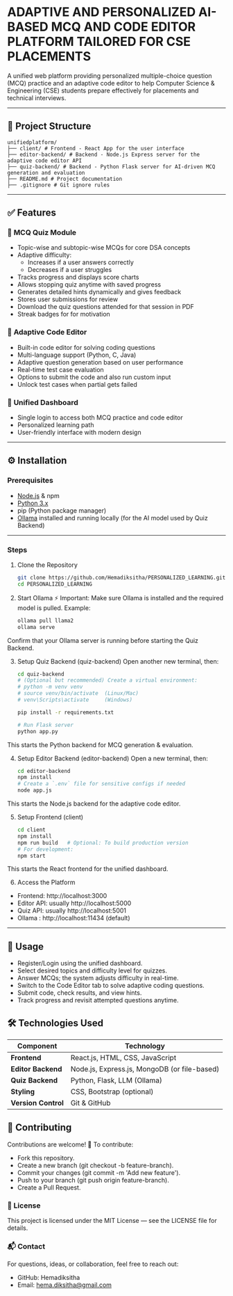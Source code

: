 # ADAPTIVE AND PERSONALIZED AI-BASED MCQ AND CODE EDITOR PLATFORM TAILORED FOR CSE PLACEMENTS

A unified web platform providing personalized multiple-choice question (MCQ) practice and an adaptive code editor to help Computer Science & Engineering (CSE) students prepare effectively for placements and technical interviews.

---

## 📁 Project Structure

    unifiedplatform/
    ├── client/ # Frontend - React App for the user interface
    ├── editor-backend/ # Backend - Node.js Express server for the adaptive code editor API
    ├── quiz-backend/ # Backend - Python Flask server for AI-driven MCQ generation and evaluation
    ├── README.md # Project documentation
    ├── .gitignore # Git ignore rules


---

## ✅ Features

### 📌 **MCQ Quiz Module**
- Topic-wise and subtopic-wise MCQs for core DSA concepts
- Adaptive difficulty:
  - Increases if a user answers correctly
  - Decreases if a user struggles
- Tracks progress and displays score charts
- Allows stopping quiz anytime with saved progress
- Generates detailed hints dynamically and gives feedback
- Stores user submissions for review
- Download the quiz questions attended for that session in PDF
- Streak badges for for motivation

### 📌 **Adaptive Code Editor**
- Built-in code editor for solving coding questions
- Multi-language support (Python, C, Java)
- Adaptive question generation based on user performance
- Real-time test case evaluation
- Options to submit the code and also run custom input
- Unlock test cases when partial gets failed

### 📌 **Unified Dashboard**
- Single login to access both MCQ practice and code editor
- Personalized learning path
- User-friendly interface with modern design

---

## ⚙️ Installation 

### Prerequisites

- [Node.js](https://nodejs.org/) & npm
- [Python 3.x](https://www.python.org/)
- pip (Python package manager)
- [Ollama](https://ollama.com/) installed and running locally (for the AI model used by Quiz Backend)

---

### Steps

1. Clone the Repository
    ```bash
    git clone https://github.com/Hemadiksitha/PERSONALIZED_LEARNING.git
    cd PERSONALIZED_LEARNING

2. Start Ollama
    ⚡ Important:
    Make sure Ollama is installed and the required model is pulled.
    Example:

    ```bash
    ollama pull llama2
    ollama serve
Confirm that your Ollama server is running before starting the Quiz Backend.

3. Setup Quiz Backend (quiz-backend)
    Open another new terminal, then:

    ```bash
    cd quiz-backend
    # (Optional but recommended) Create a virtual environment:
    # python -m venv venv
    # source venv/bin/activate  (Linux/Mac)
    # venv\Scripts\activate     (Windows)

    pip install -r requirements.txt

    # Run Flask server
    python app.py

This starts the Python backend for MCQ generation & evaluation.

4. Setup Editor Backend (editor-backend)
    Open a new terminal, then:

    ```bash
    cd editor-backend
    npm install
    # Create a `.env` file for sensitive configs if needed
    node app.js

This starts the Node.js backend for the adaptive code editor.

5. Setup Frontend (client)
    ```bash
    cd client
    npm install
    npm run build   # Optional: To build production version
    # For development:
    npm start
This starts the React frontend for the unified dashboard.

6. Access the Platform
- Frontend: http://localhost:3000
- Editor API: usually http://localhost:5000
- Quiz API: usually http://localhost:5001
- Ollama : http://localhost:11434 (default)

---

## 🚀 Usage
- Register/Login using the unified dashboard.
- Select desired topics and difficulty level for quizzes.
- Answer MCQs; the system adjusts difficulty in real-time.
- Switch to the Code Editor tab to solve adaptive coding questions.
- Submit code, check results, and view hints.
- Track progress and revisit attempted questions anytime.

## 🛠️ Technologies Used

| Component           | Technology                                         |
| ------------------- | -------------------------------------------------- |
| **Frontend**        | React.js, HTML, CSS, JavaScript                    |
| **Editor Backend**  | Node.js, Express.js, MongoDB (or file-based)       |
| **Quiz Backend**    | Python, Flask, LLM (Ollama)                        |
| **Styling**         | CSS, Bootstrap (optional)                          |
| **Version Control** | Git & GitHub                                       |

## 🤝 Contributing
Contributions are welcome! 🚀
To contribute:
- Fork this repository.
- Create a new branch (git checkout -b feature-branch).
- Commit your changes (git commit -m 'Add new feature').
- Push to your branch (git push origin feature-branch).
- Create a Pull Request.

### 📄 License
This project is licensed under the MIT License — see the LICENSE file for details.

### 📬 Contact
For questions, ideas, or collaboration, feel free to reach out:
- GitHub: Hemadiksitha
- Email: hema.diksitha@gmail.com
